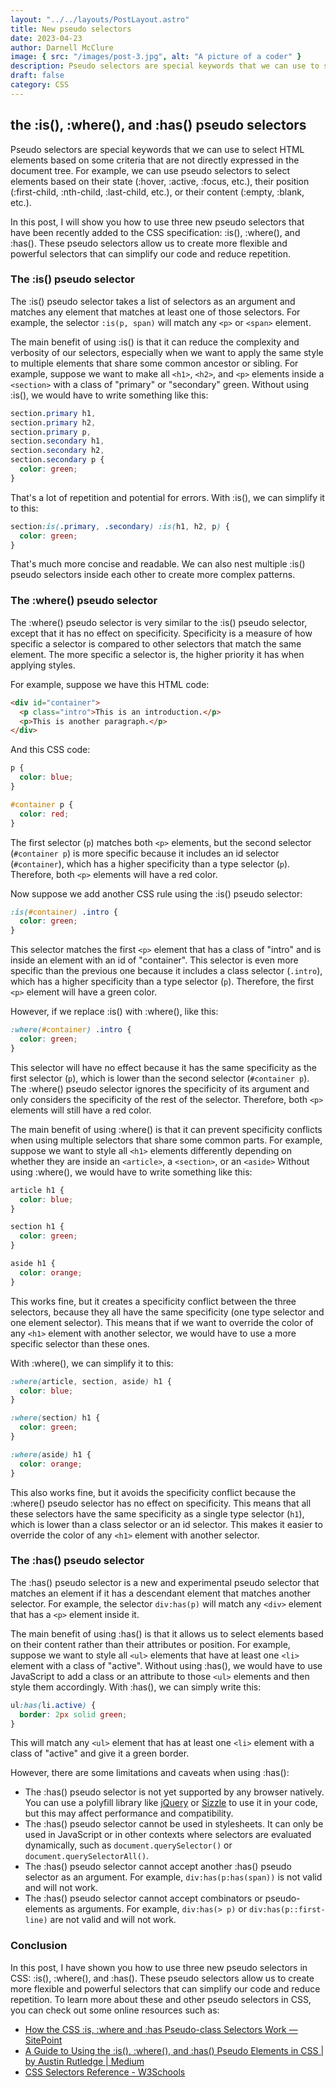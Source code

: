 ```yaml
---
layout: "../../layouts/PostLayout.astro"
title: New pseudo selectors
date: 2023-04-23
author: Darnell McClure
image: { src: "/images/post-3.jpg", alt: "A picture of a coder" }
description: Pseudo selectors are special keywords that we can use to select HTML elements based on some criteria that are not directly expressed in the document tree.
draft: false
category: CSS
---
```


## the :is(), :where(), and :has() pseudo selectors

Pseudo selectors are special keywords that we can use to select HTML elements based on some criteria that are not directly expressed in the document tree. For example, we can use pseudo selectors to select elements based on their state (:hover, :active, :focus, etc.), their position (:first-child, :nth-child, :last-child, etc.), or their content (:empty, :blank, etc.).

In this post, I will show you how to use three new pseudo selectors that have been recently added to the CSS specification: :is(), :where(), and :has(). These pseudo selectors allow us to create more flexible and powerful selectors that can simplify our code and reduce repetition.

### The :is() pseudo selector

The :is() pseudo selector takes a list of selectors as an argument and matches any element that matches at least one of those selectors. For example, the selector `:is(p, span)` will match any `<p>` or `<span>` element.

The main benefit of using :is() is that it can reduce the complexity and verbosity of our selectors, especially when we want to apply the same style to multiple elements that share some common ancestor or sibling. For example, suppose we want to make all `<h1>`, `<h2>`, and `<p>` elements inside a `<section>` with a class of "primary" or "secondary" green. Without using :is(), we would have to write something like this:

```css
section.primary h1,
section.primary h2,
section.primary p,
section.secondary h1,
section.secondary h2,
section.secondary p {
  color: green;
}
```

That's a lot of repetition and potential for errors. With :is(), we can simplify it to this:

```css
section:is(.primary, .secondary) :is(h1, h2, p) {
  color: green;
}
```

That's much more concise and readable. We can also nest multiple :is() pseudo selectors inside each other to create more complex patterns.

### The :where() pseudo selector

The :where() pseudo selector is very similar to the :is() pseudo selector, except that it has no effect on specificity. Specificity is a measure of how specific a selector is compared to other selectors that match the same element. The more specific a selector is, the higher priority it has when applying styles.

For example, suppose we have this HTML code:

```html
<div id="container">
  <p class="intro">This is an introduction.</p>
  <p>This is another paragraph.</p>
</div>
```

And this CSS code:

```css
p {
  color: blue;
}

#container p {
  color: red;
}
```

The first selector (`p`) matches both `<p>` elements, but the second selector (`#container p`) is more specific because it includes an id selector (`#container`), which has a higher specificity than a type selector (`p`). Therefore, both `<p>` elements will have a red color.

Now suppose we add another CSS rule using the :is() pseudo selector:

```css
:is(#container) .intro {
  color: green;
}
```

This selector matches the first `<p>` element that has a class of "intro" and is inside an element with an id of "container". This selector is even more specific than the previous one because it includes a class selector (`.intro`), which has a higher specificity than a type selector (`p`). Therefore, the first `<p>` element will have a green color.

However, if we replace :is() with :where(), like this:

```css
:where(#container) .intro {
  color: green;
}
```

This selector will have no effect because it has the same specificity as the first selector (`p`), which is lower than the second selector (`#container p`). The :where() pseudo selector ignores the specificity of its argument and only considers the specificity of the rest of the selector. Therefore, both `<p>` elements will still have a red color.

The main benefit of using :where() is that it can prevent specificity conflicts when using multiple selectors that share some common parts. For example, suppose we want to style all `<h1>` elements differently depending on whether they are inside an `<article>`, a `<section>`, or an `<aside>` Without using :where(), we would have to write something like this:

```css
article h1 {
  color: blue;
}

section h1 {
  color: green;
}

aside h1 {
  color: orange;
}
```

This works fine, but it creates a specificity conflict between the three selectors, because they all have the same specificity (one type selector and one element selector). This means that if we want to override the color of any `<h1>` element with another selector, we would have to use a more specific selector than these ones.

With :where(), we can simplify it to this:

```css
:where(article, section, aside) h1 {
  color: blue;
}

:where(section) h1 {
  color: green;
}

:where(aside) h1 {
  color: orange;
}
```

This also works fine, but it avoids the specificity conflict because the :where() pseudo selector has no effect on specificity. This means that all these selectors have the same specificity as a single type selector (`h1`), which is lower than a class selector or an id selector. This makes it easier to override the color of any `<h1>` element with another selector.

### The :has() pseudo selector

The :has() pseudo selector is a new and experimental pseudo selector that matches an element if it has a descendant element that matches another selector. For example, the selector `div:has(p)` will match any `<div>` element that has a `<p>` element inside it.

The main benefit of using :has() is that it allows us to select elements based on their content rather than their attributes or position. For example, suppose we want to style all `<ul>` elements that have at least one `<li>` element with a class of "active". Without using :has(), we would have to use JavaScript to add a class or an attribute to those `<ul>` elements and then style them accordingly. With :has(), we can simply write this:

```css
ul:has(li.active) {
  border: 2px solid green;
}
```

This will match any `<ul>` element that has at least one `<li>` element with a class of "active" and give it a green border.

However, there are some limitations and caveats when using :has():

- The :has() pseudo selector is not yet supported by any browser natively. You can use a polyfill library like [jQuery](https://jquery.com/) or [Sizzle](https://sizzlejs.com/) to use it in your code, but this may affect performance and compatibility.
- The :has() pseudo selector cannot be used in stylesheets. It can only be used in JavaScript or in other contexts where selectors are evaluated dynamically, such as `document.querySelector()` or `document.querySelectorAll()`.
- The :has() pseudo selector cannot accept another :has() pseudo selector as an argument. For example, `div:has(p:has(span))` is not valid and will not work.
- The :has() pseudo selector cannot accept combinators or pseudo-elements as arguments. For example, `div:has(> p)` or `div:has(p::first-line)` are not valid and will not work.

### Conclusion

In this post, I have shown you how to use three new pseudo selectors in CSS: :is(), :where(), and :has(). These pseudo selectors allow us to create more flexible and powerful selectors that can simplify our code and reduce repetition. To learn more about these and other pseudo selectors in CSS, you can check out some online resources such as:

- [How the CSS :is, :where and :has Pseudo-class Selectors Work — SitePoint](https://www.sitepoint.com/css-is-where-has-pseudo-class-selectors/)
- [A Guide to Using the :is(), :where(), and :has() Pseudo Elements in CSS | by Austin Rutledge | Medium](https://medium.com/@austinrutledge0/a-guide-to-using-the-is-where-and-has-pseudo-elements-in-css-96916b65be27)
- [CSS Selectors Reference - W3Schools](https://www.w3schools.com/cssref/css_selectors.php)
